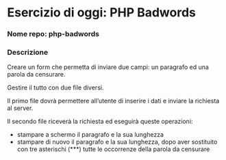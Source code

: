 # Esercizio di oggi: PHP Badwords
### Nome repo: php-badwords

### Descrizione
Creare un form che permetta di inviare due campi: un paragrafo ed una parola da censurare.

Gestire il tutto con due file diversi.

Il primo file dovrà permettere all’utente di inserire i dati e inviare la richiesta al server.

Il secondo file riceverà la richiesta ed eseguirà queste operazioni:
- stampare a schermo il paragrafo e la sua lunghezza
- stampare di nuovo il paragrafo e la sua lunghezza, dopo aver sostituito con tre asterischi (***) tutte le occorrenze della parola da censurare